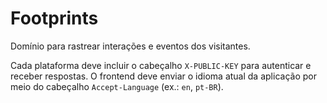 # Footprints

Domínio para rastrear interações e eventos dos visitantes.

Cada plataforma deve incluir o cabeçalho `X-PUBLIC-KEY` para autenticar e receber respostas. O frontend deve enviar o idioma atual da aplicação por meio do cabeçalho `Accept-Language` (ex.: `en`, `pt-BR`).
